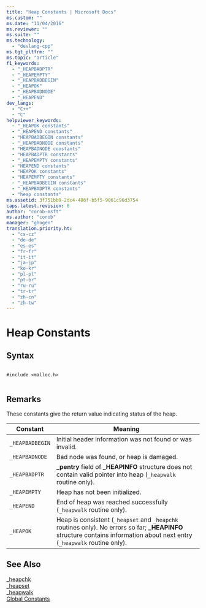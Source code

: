 ```yaml
---
title: "Heap Constants | Microsoft Docs"
ms.custom: ""
ms.date: "11/04/2016"
ms.reviewer: ""
ms.suite: ""
ms.technology: 
  - "devlang-cpp"
ms.tgt_pltfrm: ""
ms.topic: "article"
f1_keywords: 
  - "_HEAPBADPTR"
  - "_HEAPEMPTY"
  - "_HEAPBADBEGIN"
  - "_HEAPOK"
  - "_HEAPBADNODE"
  - "_HEAPEND"
dev_langs: 
  - "C++"
  - "C"
helpviewer_keywords: 
  - "_HEAPOK constants"
  - "_HEAPEND constants"
  - "HEAPBADBEGIN constants"
  - "_HEAPBADNODE constants"
  - "HEAPBADNODE constants"
  - "HEAPBADPTR constants"
  - "_HEAPEMPTY constants"
  - "HEAPEND constants"
  - "HEAPOK constants"
  - "HEAPEMPTY constants"
  - "_HEAPBADBEGIN constants"
  - "_HEAPBADPTR constants"
  - "heap constants"
ms.assetid: 3f751bb9-2dc4-486f-b5f5-9061c96d3754
caps.latest.revision: 6
author: "corob-msft"
ms.author: "corob"
manager: "ghogen"
translation.priority.ht: 
  - "cs-cz"
  - "de-de"
  - "es-es"
  - "fr-fr"
  - "it-it"
  - "ja-jp"
  - "ko-kr"
  - "pl-pl"
  - "pt-br"
  - "ru-ru"
  - "tr-tr"
  - "zh-cn"
  - "zh-tw"
---
```

# Heap Constants
## Syntax  
  
```  
  
#include <malloc.h>  
  
```  
  
## Remarks  
 These constants give the return value indicating status of the heap.  
  
|Constant|Meaning|  
|--------------|-------------|  
|`_HEAPBADBEGIN`|Initial header information was not found or was invalid.|  
|`_HEAPBADNODE`|Bad node was found, or heap is damaged.|  
|`_HEAPBADPTR`|**_pentry** field of **_HEAPINFO** structure does not contain valid pointer into heap (`_heapwalk` routine only).|  
|`_HEAPEMPTY`|Heap has not been initialized.|  
|`_HEAPEND`|End of heap was reached successfully (`_heapwalk` routine only).|  
|`_HEAPOK`|Heap is consistent (`_heapset` and `_heapchk` routines only). No errors so far; **_HEAPINFO** structure contains information about next entry (`_heapwalk` routine only).|  
  
## See Also  
 [_heapchk](../c-runtime-library/reference/heapchk.md)   
 [_heapset](../c-runtime-library/heapset.md)   
 [_heapwalk](../c-runtime-library/reference/heapwalk.md)   
 [Global Constants](../c-runtime-library/global-constants.md)